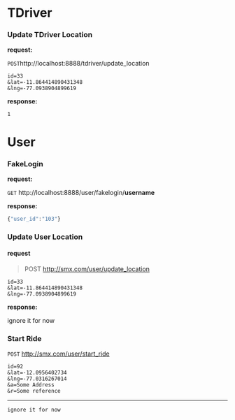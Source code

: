TDriver
============

### Update TDriver Location
**request:**

`POST`http://localhost:8888/tdriver/update_location

``` 
id=33
&lat=-11.864414890431348
&lng=-77.0938904899619
```
**response:**
```
1
```


User 
====

### FakeLogin
**request:**

`GET` http://localhost:8888/user/fakelogin/__username__

**response:**
```js
{"user_id":"103"}
```

### Update User Location
#### request
> POST http://smx.com/user/update_location

```
id=33
&lat=-11.864414890431348
&lng=-77.0938904899619
```

**response:**

ignore it for now


### Start Ride

> 
`POST` http://smx.com/user/start_ride

```
id=92
&lat=-12.0956402734
&lng=-77.0316267014
&a=Some Address
&r=Some reference
```
---

>
```
ignore it for now
```
